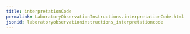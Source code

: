 ```yaml
---
title: interpretationCode
permalink: LaboratoryObservationInstructions.interpretationCode.html
jsonid: laboratoryobservationinstructions_interpretationcode
---
```

